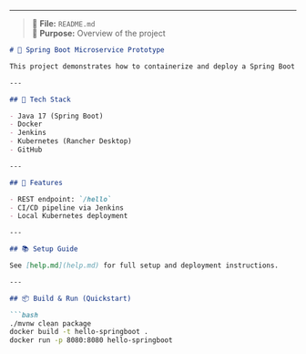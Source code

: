 
---


> 📁 **File:** `README.md`  
> 📌 **Purpose:** Overview of the project

```markdown
# 🚀 Spring Boot Microservice Prototype

This project demonstrates how to containerize and deploy a Spring Boot application using Docker, Jenkins CI/CD, and Kubernetes (via Rancher Desktop).

---

## 🔧 Tech Stack

- Java 17 (Spring Boot)
- Docker
- Jenkins
- Kubernetes (Rancher Desktop)
- GitHub

---

## 🧪 Features

- REST endpoint: `/hello`
- CI/CD pipeline via Jenkins
- Local Kubernetes deployment

---

## 📚 Setup Guide

See [help.md](help.md) for full setup and deployment instructions.

---

## 📦 Build & Run (Quickstart)

```bash
./mvnw clean package
docker build -t hello-springboot .
docker run -p 8080:8080 hello-springboot

